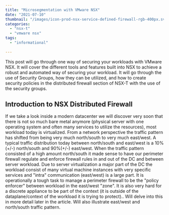 ```yaml
---
title: "Microsegmentation with VMware NSX"
date: "2021-07-10"
thumbnail: "/images/icon-prod-nsx-service-defined-firewall-rgb-400px.svg"
categories: 
  - "nsx-t"
  - "vmware nsx"
tags: 
  - "informational"
 
---
```


This post will go through one way of securing your workloads with VMware NSX. It will cover the different tools and features built into NSX to achieve a robust and automated way of securing your workload. It will go through the use of Security Groups, how they can be utilized, and how to create security policies in the distributed firewall section of NSX-T with the use of the security groups.

## Introduction to NSX Distributed Firewall

If we take a look inside a modern datacenter we will discover very soon that there is not so much bare metal anymore (physical server with one operating system and often many services to utilize the resources), most workload today is virtualized. From a network perspective the traffic pattern has shifted from being very much north/south to very much east/west. A typical traffic distribution today between north/south and east/west is a 10% (+/-) north/south and 90%(+/-) east/west. When the traffic pattern consisted of a high amount north/south it made sense to have our perimeter firewall regulate and enforce firewall rules in and out of the DC and between server workload. Due to server virtualization a major part of the DC the workload consist of many virtual machine instances with very specific services and "intra" communication (east/west) is a large part. It is operationally a tough task to manage a perimeter firewall to be the "policy enforcer" between workload in the east/west "zone". It is also very hard for a discrete appliance to be part of the context (it is outside of the dataplane/context of the workload it is trying to protect).. Will delve into this in more detail later in the article. Will also illustrate east/west and north/south traffic pattern.
